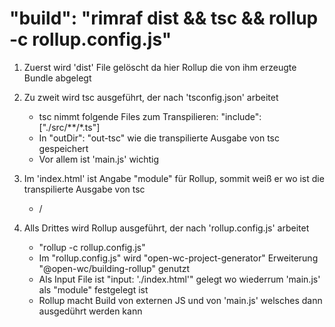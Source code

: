 
# "build": "rimraf dist && tsc && rollup -c rollup.config.js"

1. Zuerst wird 'dist' File gelöscht da hier Rollup die von ihm erzeugte Bundle abgelegt 

2. Zu zweit wird tsc ausgeführt, der nach 'tsconfig.json' arbeitet
   - tsc nimmt folgende Files zum Transpilieren:  "include": ["./src/**/*.ts"]
   - In "outDir": "out-tsc" wie die transpilierte Ausgabe von tsc gespeichert
   - Vor allem ist 'main.js' wichtig  

3. Im 'index.html' ist Angabe "module" für Rollup, sommit weiß er wo ist die transpilierte Ausgabe von tsc  
   - /<script type="module" src="./out-tsc/src/main.js"></script>
   
4. Alls Drittes wird Rollup ausgeführt, der nach 'rollup.config.js' arbeitet
   - "rollup -c rollup.config.js"
   - Im "rollup.config.js"  wird "open-wc-project-generator" Erweiterung "@open-wc/building-rollup" genutzt
   - Als Input File ist  "input: './index.html'" gelegt wo wiederrum 'main.js' als "module" festgelegt ist 
   - Rollup macht Build von externen JS und von 'main.js' welsches dann ausgedührt werden kann 


